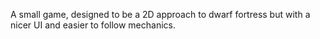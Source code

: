 A small game, designed to be a 2D approach to dwarf fortress but with a nicer UI and easier to follow mechanics.